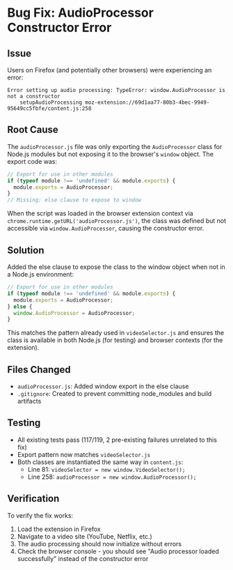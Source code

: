 # Bug Fix: AudioProcessor Constructor Error

## Issue
Users on Firefox (and potentially other browsers) were experiencing an error:
```
Error setting up audio processing: TypeError: window.AudioProcessor is not a constructor
    setupAudioProcessing moz-extension://69d1aa77-80b3-4bec-9949-95649cc5fbfe/content.js:258
```

## Root Cause
The `audioProcessor.js` file was only exporting the `AudioProcessor` class for Node.js modules but not exposing it to the browser's `window` object. The export code was:

```javascript
// Export for use in other modules
if (typeof module !== 'undefined' && module.exports) {
  module.exports = AudioProcessor;
}
// Missing: else clause to expose to window
```

When the script was loaded in the browser extension context via `chrome.runtime.getURL('audioProcessor.js')`, the class was defined but not accessible via `window.AudioProcessor`, causing the constructor error.

## Solution
Added the else clause to expose the class to the window object when not in a Node.js environment:

```javascript
// Export for use in other modules
if (typeof module !== 'undefined' && module.exports) {
  module.exports = AudioProcessor;
} else {
  window.AudioProcessor = AudioProcessor;
}
```

This matches the pattern already used in `videoSelector.js` and ensures the class is available in both Node.js (for testing) and browser contexts (for the extension).

## Files Changed
- `audioProcessor.js`: Added window export in the else clause
- `.gitignore`: Created to prevent committing node_modules and build artifacts

## Testing
- All existing tests pass (117/119, 2 pre-existing failures unrelated to this fix)
- Export pattern now matches `videoSelector.js`
- Both classes are instantiated the same way in `content.js`:
  - Line 81: `videoSelector = new window.VideoSelector();`
  - Line 258: `audioProcessor = new window.AudioProcessor();`

## Verification
To verify the fix works:
1. Load the extension in Firefox
2. Navigate to a video site (YouTube, Netflix, etc.)
3. The audio processing should now initialize without errors
4. Check the browser console - you should see "Audio processor loaded successfully" instead of the constructor error
